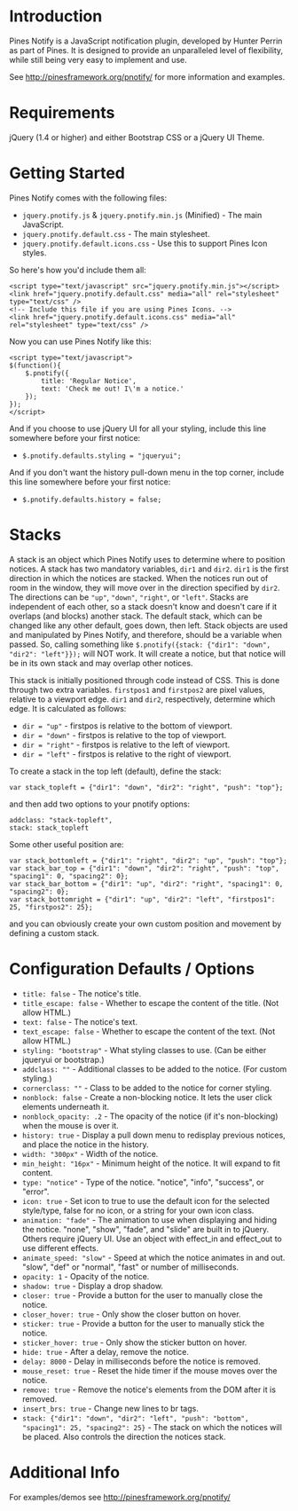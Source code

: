 Introduction
===========

Pines Notify is a JavaScript notification plugin, developed by Hunter Perrin as part of Pines. It is designed to provide an unparalleled level of flexibility, while still being very easy to implement and use.

See http://pinesframework.org/pnotify/ for more information and examples.

Requirements
============

jQuery (1.4 or higher) and either Bootstrap CSS or a jQuery UI Theme.

Getting Started
==========

Pines Notify comes with the following files:

* `jquery.pnotify.js` & `jquery.pnotify.min.js` (Minified) - The main JavaScript. 
* `jquery.pnotify.default.css` - The main stylesheet. 
* `jquery.pnotify.default.icons.css` - Use this to support Pines Icon styles.

So here's how you'd include them all:

    <script type="text/javascript" src="jquery.pnotify.min.js"></script>
    <link href="jquery.pnotify.default.css" media="all" rel="stylesheet" type="text/css" />
    <!-- Include this file if you are using Pines Icons. -->
    <link href="jquery.pnotify.default.icons.css" media="all" rel="stylesheet" type="text/css" />

Now you can use Pines Notify like this:

    <script type="text/javascript">
    $(function(){
    	$.pnotify({
	    	title: 'Regular Notice',
		    text: 'Check me out! I\'m a notice.'
    	});
    });
    </script>

And if you choose to use jQuery UI for all your styling, include this line somewhere before your first notice:
* `$.pnotify.defaults.styling = "jqueryui";`

And if you don't want the history pull-down menu in the top corner, include this line somewhere before your first notice:
* `$.pnotify.defaults.history = false;`

Stacks
==========

A stack is an object which Pines Notify uses to determine where to position notices. A stack has two mandatory variables, `dir1` and `dir2`. `dir1` is the first direction in which the notices are stacked. When the notices run out of room in the window, they will move over in the direction specified by `dir2`. The directions can be `"up"`, `"down"`, `"right"`, or `"left"`. Stacks are independent of each other, so a stack doesn't know and doesn't care if it overlaps (and blocks) another stack. The default stack, which can be changed like any other default, goes down, then left. Stack objects are used and manipulated by Pines Notify, and therefore, should be a variable when passed. So, calling something like `$.pnotify({stack: {"dir1": "down", "dir2": "left"}});` will NOT work. It will create a notice, but that notice will be in its own stack and may overlap other notices.

This stack is initially positioned through code instead of CSS. This is done through two extra variables. `firstpos1` and `firstpos2` are pixel values, relative to a viewport edge. `dir1` and `dir2`, respectively, determine which edge. It is calculated as follows:

* `dir = "up"` - firstpos is relative to the bottom of viewport.
* `dir = "down"` - firstpos is relative to the top of viewport.
* `dir = "right"` - firstpos is relative to the left of viewport.
* `dir = "left"` - firstpos is relative to the right of viewport.

To create a stack in the top left (default), define the stack:

    var stack_topleft = {"dir1": "down", "dir2": "right", "push": "top"};
		
and then add two options to your pnotify options:
		
    addclass: "stack-topleft",
    stack: stack_topleft

Some other useful position are:

    var stack_bottomleft = {"dir1": "right", "dir2": "up", "push": "top"};
    var stack_bar_top = {"dir1": "down", "dir2": "right", "push": "top", "spacing1": 0, "spacing2": 0};
    var stack_bar_bottom = {"dir1": "up", "dir2": "right", "spacing1": 0, "spacing2": 0};
    var stack_bottomright = {"dir1": "up", "dir2": "left", "firstpos1": 25, "firstpos2": 25};

and you can obviously create your own custom position and movement by defining a custom stack.

Configuration Defaults / Options
==========

* `title: false` - The notice's title.
* `title_escape: false` - Whether to escape the content of the title. (Not allow HTML.)
* `text: false` - The notice's text.
* `text_escape: false` - Whether to escape the content of the text. (Not allow HTML.)
* `styling: "bootstrap"` - What styling classes to use. (Can be either jqueryui or bootstrap.)
* `addclass: ""` - Additional classes to be added to the notice. (For custom styling.)
* `cornerclass: ""` - Class to be added to the notice for corner styling.
* `nonblock: false` - Create a non-blocking notice. It lets the user click elements underneath it.
* `nonblock_opacity: .2` - The opacity of the notice (if it's non-blocking) when the mouse is over it.
* `history: true` - Display a pull down menu to redisplay previous notices, and place the notice in the history.
* `width: "300px"` - Width of the notice.
* `min_height: "16px"` - Minimum height of the notice. It will expand to fit content.
* `type: "notice"` - Type of the notice. "notice", "info", "success", or "error".
* `icon: true` - Set icon to true to use the default icon for the selected style/type, false for no icon, or a string for your own icon class.
* `animation: "fade"` - The animation to use when displaying and hiding the notice. "none", "show", "fade", and "slide" are built in to jQuery. Others require jQuery UI. Use an object with effect_in and effect_out to use different effects.
* `animate_speed: "slow"` - Speed at which the notice animates in and out. "slow", "def" or "normal", "fast" or number of milliseconds.
* `opacity: 1` - Opacity of the notice.
* `shadow: true` - Display a drop shadow.
* `closer: true` - Provide a button for the user to manually close the notice.
* `closer_hover: true` - Only show the closer button on hover.
* `sticker: true` - Provide a button for the user to manually stick the notice.
* `sticker_hover: true` - Only show the sticker button on hover.
* `hide: true` - After a delay, remove the notice.
* `delay: 8000` - Delay in milliseconds before the notice is removed.
* `mouse_reset: true` - Reset the hide timer if the mouse moves over the notice.
* `remove: true` - Remove the notice's elements from the DOM after it is removed.
* `insert_brs: true` - Change new lines to br tags.
* `stack: {"dir1": "down", "dir2": "left", "push": "bottom", "spacing1": 25, "spacing2": 25}` - The stack on which the notices will be placed. Also controls the direction the notices stack.

Additional Info
==========

For examples/demos see http://pinesframework.org/pnotify/